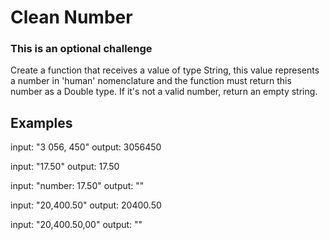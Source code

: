# Clean Number
### This is an optional challenge

Create a function that receives a value of type String, this value represents a number in 'human' nomenclature and the function must return this number as a Double type.
If it's not a valid number, return an empty string.

## Examples

input: "3 056, 450"
output: 3056450

input: "17.50"
output: 17.50

input: "number: 17.50"
output: ""

input: "20,400.50"
output: 20400.50

input: "20,400.50,00"
output: ""
